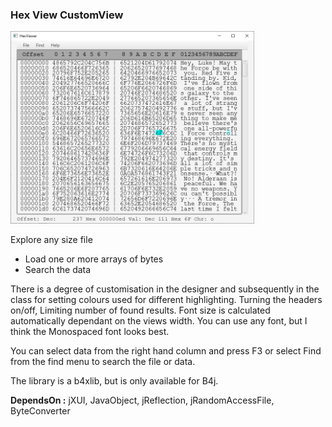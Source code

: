 ### Hex View CustomView

<img title="" src="Readme_images/HexView.png" alt="Hexview.png" width="390" data-align="center">

Explore any size file

- Load one or more arrays of bytes
- Search the data

There is a degree of customisation in the designer and subsequently in the class for setting colours used for different highlighting. Turning the headers on/off, Limiting number of found results. Font size is calculated automatically dependant on the views width. You can use any font, but I think the Monospaced font looks best.  

You can select data from the right hand column and press F3 or select Find from the find menu to search the file or data.  

The library is a b4xlib, but is only available for B4j.  

**DependsOn :** jXUI, JavaObject, jReflection, jRandomAccessFile, ByteConverter
